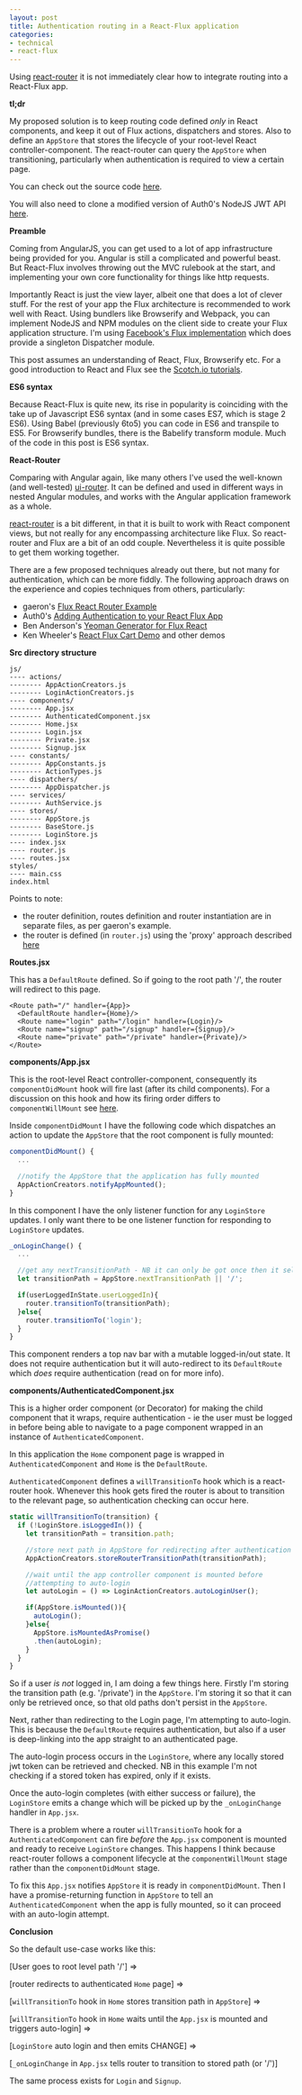 ```yaml
---
layout: post
title: Authentication routing in a React-Flux application
categories:
- technical
- react-flux
---
```



Using [react-router](https://github.com/rackt/react-router) it is not immediately clear how to integrate routing into a React-Flux app.

**tl;dr**

My proposed solution is to keep routing code defined *only* in React components, and keep it out of Flux actions, dispatchers and stores. Also to define an `AppStore` that stores the lifecycle of your root-level React controller-component. The react-router can query the `AppStore` when transitioning, particularly when authentication is required to view a certain page.

You can check out the source code [here](https://github.com/wmyers/react-flux-authentication-routing).

You will also need to clone a modified version of Auth0's NodeJS JWT API [here](https://github.com/wmyers/nodejs-jwt-authentication-sample).

**Preamble**

Coming from AngularJS, you can get used to a lot of app infrastructure being provided for you. Angular is still a complicated and powerful beast. But React-Flux involves throwing out the MVC rulebook at the start, and implementing your own core functionality for things like http requests.

Importantly React is just the view layer, albeit one that does a lot of clever stuff. For the rest of your app the Flux architecture is recommended to work well with React. Using bundlers like Browserify and Webpack, you can implement NodeJS and NPM modules on the client side to create your Flux application structure. I'm using [Facebook's Flux implementation](https://facebook.github.io/flux/docs/overview.html#content) which does provide a singleton Dispatcher module.

This post assumes an understanding of React, Flux, Browserify etc. For a good introduction to React and Flux see the [Scotch.io tutorials](https://scotch.io/tutorials/learning-react-getting-started-and-concepts).

**ES6 syntax**

Because React-Flux is quite new, its rise in popularity is coinciding with the take up of Javascript ES6 syntax (and in some cases ES7, which is stage 2 ES6). Using Babel (previously 6to5) you can code in ES6 and transpile to ES5. For Browserify bundles, there is the Babelify transform module. Much of the code in this post is ES6 syntax.

**React-Router**

Comparing with Angular again, like many others I've used the well-known (and well-tested) [ui-router](https://github.com/angular-ui/ui-router). It can be defined and used in different ways in nested Angular modules, and works with the Angular application framework as a whole.

[react-router](https://github.com/rackt/react-router) is a bit different, in that it is built to work with React component views, but not really for any encompassing architecture like Flux. So react-router and Flux are a bit of an odd couple. Nevertheless it is quite possible to get them working together.

There are a few proposed techniques already out there, but not many for authentication, which can be more fiddly. The following approach draws on the experience and copies techniques from others, particularly:

* gaeron's [Flux React Router Example](https://github.com/gaearon/flux-react-router-example)
* Auth0's [Adding Authentication to your React Flux App](https://auth0.com/blog/2015/04/09/adding-authentication-to-your-react-flux-app/)
* Ben Anderson's [Yeoman Generator for Flux React](https://github.com/banderson/generator-flux-react)
* Ken Wheeler's [React Flux Cart Demo](https://github.com/scotch-io/react-flux-cart) and other demos

**Src directory structure**

```
js/
---- actions/
-------- AppActionCreators.js
-------- LoginActionCreators.js
---- components/
-------- App.jsx
-------- AuthenticatedComponent.jsx
-------- Home.jsx
-------- Login.jsx
-------- Private.jsx
-------- Signup.jsx
---- constants/
-------- AppConstants.js
-------- ActionTypes.js
---- dispatchers/
-------- AppDispatcher.js
---- services/
-------- AuthService.js
---- stores/
-------- AppStore.js
-------- BaseStore.js
-------- LoginStore.js
---- index.jsx
---- router.js
---- routes.jsx
styles/
---- main.css
index.html
```

Points to note:

* the router definition, routes definition and router instantiation are in separate files, as per gaeron's example.
* the router is defined (in `router.js`) using the 'proxy' approach described [here](https://github.com/rackt/react-router/blob/master/docs/guides/flux.md)

**Routes.jsx**

This has a `DefaultRoute` defined. So if going to the root path '/', the router will redirect to this page.

```
<Route path="/" handler={App}>
  <DefaultRoute handler={Home}/>
  <Route name="login" path="/login" handler={Login}/>
  <Route name="signup" path="/signup" handler={Signup}/>
  <Route name="private" path="/private" handler={Private}/>
</Route>
```

**components/App.jsx**

This is the root-level React controller-component, consequently its `componentDidMount` hook will fire last (after its child components). For a discussion on this hook and how its firing order differs to `componentWillMount` see [here](https://github.com/facebook/react/issues/2763).

Inside `componentDidMount` I have the following code which dispatches an action to update the `AppStore` that the root component is fully mounted:

```javascript
componentDidMount() {
  ...

  //notify the AppStore that the application has fully mounted
  AppActionCreators.notifyAppMounted();
}
```

In this component I have the only listener function for any `LoginStore` updates. I only want there to be one listener function for responding to `LoginStore` updates.

```javascript
_onLoginChange() {
  ...

  //get any nextTransitionPath - NB it can only be got once then it self-nullifies
  let transitionPath = AppStore.nextTransitionPath || '/';

  if(userLoggedInState.userLoggedIn){
    router.transitionTo(transitionPath);
  }else{
    router.transitionTo('login');
  }
}
```

This component renders a top nav bar with a mutable logged-in/out state. It does not require authentication but it will auto-redirect to its `DefaultRoute` which *does* require authentication (read on for more info).

**components/AuthenticatedComponent.jsx**

This is a higher order component (or Decorator) for making the child component that it wraps, require authentication - ie the user must be logged in before being able to navigate to a page component wrapped in an instance of `AuthenticatedComponent`.

In this application the `Home` component page is wrapped in `AuthenticatedComponent` and `Home` is the `DefaultRoute`.

`AuthenticatedComponent` defines a `willTransitionTo` hook which is a react-router hook. Whenever this hook gets fired the router is about to transition to the relevant page, so authentication checking can occur here.

```javascript
static willTransitionTo(transition) {
  if (!LoginStore.isLoggedIn()) {
    let transitionPath = transition.path;

    //store next path in AppStore for redirecting after authentication
    AppActionCreators.storeRouterTransitionPath(transitionPath);

    //wait until the app controller component is mounted before
    //attempting to auto-login
    let autoLogin = () => LoginActionCreators.autoLoginUser();

    if(AppStore.isMounted()){
      autoLogin();
    }else{
      AppStore.isMountedAsPromise()
      .then(autoLogin);
    }
  }
}
```

So if a user *is not* logged in, I am doing a few things here. Firstly I'm storing the transition path (e.g. '/private') in the `AppStore`. I'm storing it so that it can only be retrieved once, so that old paths don't persist in the `AppStore`.

Next, rather than redirecting to the Login page, I'm attempting to auto-login. This is because the `DefaultRoute` requires authentication, but also if a user is deep-linking into the app straight to an authenticated page.

The auto-login process occurs in the `LoginStore`, where any locally stored jwt token can be retrieved and checked. NB in this example I'm not checking if a stored token has expired, only if it exists.

Once the auto-login completes (with either success or failure), the `LoginStore` emits a change which will be picked up by the `_onLoginChange` handler in `App.jsx`.

There is a problem where a router `willTransitionTo` hook for a `AuthenticatedComponent` can fire *before* the `App.jsx` component is mounted and ready to receive `LoginStore` changes. This happens I think because react-router follows a component lifecycle at the `componentWillMount` stage rather than the `componentDidMount` stage.

To fix this `App.jsx` notifies `AppStore` it is ready in `componentDidMount`. Then I have a promise-returning function in `AppStore` to tell an `AuthenticatedComponent` when the app is fully mounted, so it can proceed with an auto-login attempt.


**Conclusion**

So the default use-case works like this:

[User goes to root level path '/'] =>

[router redirects to authenticated `Home` page] =>

[`willTransitionTo` hook in `Home` stores transition path in `AppStore`] =>

[`willTransitionTo` hook in `Home` waits until the `App.jsx` is mounted and triggers auto-login] =>

[`LoginStore` auto login and then emits CHANGE]  =>

[`_onLoginChange` in `App.jsx` tells router to transition to stored path (or '/')]

The same process exists for `Login` and `Signup`.
